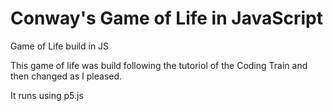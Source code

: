 # Conway's Game of Life in JavaScript
Game of Life build in JS

This game of life was build following the tutoriol of the Coding Train and then changed as I pleased.

It runs using p5.js

